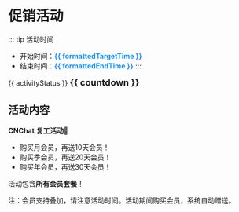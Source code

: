 <script setup>
import { ref, onMounted } from 'vue';

// 活动时间配置
const targetTime = new Date('2025-02-05T12:00:00+08:00').getTime();
const endTime = new Date('2025-02-07T00:00:00+08:00').getTime();

// 无活动
// const targetTime = null;
// const endTime = null;

// 格式化时间显示
const formatDate = (timestamp) => {
  if (!timestamp) return '暂无设置';
  const date = new Date(timestamp);
  const year = date.getFullYear();
  const month = (date.getMonth() + 1).toString().padStart(2, '0');
  const day = date.getDate().toString().padStart(2, '0');
  const hours = date.getHours().toString().padStart(2, '0');
  const minutes = date.getMinutes().toString().padStart(2, '0');
  return `${year} 年 ${month} 月 ${day} 日 ${hours}:${minutes}`;
};

const formattedTargetTime = ref(formatDate(targetTime));
const formattedEndTime = ref(formatDate(endTime));

// 活动状态和倒计时展示
const activityStatus = ref('');
const countdown = ref('');
const statusColor = ref('');
let interval = null;

// 倒计时逻辑
const startCountdown = () => {
  const updateCountdown = () => {
    const now = new Date().getTime();

    if (!targetTime) {
      activityStatus.value = '暂无活动';
      countdown.value = '';
      statusColor.value = '#999999';
      return;
    }

    if (now < targetTime) {
      const timeDiff = targetTime - now;
      const days = Math.floor(timeDiff / (1000 * 60 * 60 * 24));
      const hours = Math.floor((timeDiff % (1000 * 60 * 60 * 24)) / (1000 * 60 * 60));
      const minutes = Math.floor((timeDiff % (1000 * 60 * 60)) / (1000 * 60));
      const seconds = Math.floor((timeDiff % (1000 * 60)) / 1000);
      
      activityStatus.value = '距离活动开始还有：';
      countdown.value = `${days} 天 ${hours} 小时 ${minutes} 分钟 ${seconds} 秒`;
      statusColor.value = '#ff9900';
    } else if (now >= targetTime && now <= endTime) {
      const timeDiff = endTime - now;
      const days = Math.floor(timeDiff / (1000 * 60 * 60 * 24));
      const hours = Math.floor((timeDiff % (1000 * 60 * 60 * 24)) / (1000 * 60 * 60));
      const minutes = Math.floor((timeDiff % (1000 * 60 * 60)) / (1000 * 60));
      const seconds = Math.floor((timeDiff % (1000 * 60)) / 1000);
      
      activityStatus.value = '距离活动结束还有：';
      countdown.value = `${days} 天 ${hours} 小时 ${minutes} 分钟 ${seconds} 秒`;
      statusColor.value = '#ff4d4f';
    } else {
      activityStatus.value = '活动已结束';
      countdown.value = '';
      statusColor.value = '#999999';
      clearInterval(interval);
    }
  };

  updateCountdown();
  interval = setInterval(updateCountdown, 50);
};

onMounted(() => {
  startCountdown();
});
</script>

# 促销活动

::: tip 活动时间
- 开始时间：<span style="color: #1890ff; font-weight: bold;">{{ formattedTargetTime }}</span>
- 结束时间：<span style="color: #1890ff; font-weight: bold;">{{ formattedEndTime }}</span>
:::

<div :style="{ color: statusColor, fontSize: '16px', marginTop: '20px' }">
  <span>{{ activityStatus }}</span>
  <span style="font-weight: bold; font-size: 18px;">{{ countdown }}</span>
</div>

 ## 活动内容

**CNChat 复工活动🎉**

- 购买月会员，再送10天会员！
- 购买季会员，再送20天会员！
- 购买年会员，再送30天会员！

活动包含**所有会员套餐**！

注：会员支持叠加，请注意活动时间。活动期间购买会员，系统自动赠送。